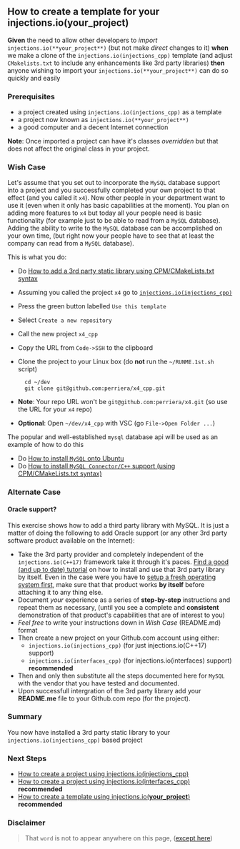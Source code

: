 ## How to create a template for your injections.io(**your_project**)
**Given** the need to allow other developers to *import* `injections.io(**your_project**)` (but not make *direct* changes to it) **when** we make a clone of the `injections.io(injections_cpp)` template (and adjust `CMakelists.txt` to include any enhancements like 3rd party libraries) **then** anyone wishing to import your `injections.io(**your_project**)` can do so quickly and easily

### Prerequisites
 - a project created using `injections.io(injections_cpp)` as a template
 - a project now known as `injections.io(**your_project**)` 
 - a good computer and a decent Internet connection

**Note**: Once imported a project can have it's classes *overridden* but that does not affect the original class in your project.

### Wish Case
Let's assume that you set out to incorporate the `MySQL` database support into a project and you successfully completed your own project to that effect (and you called it `x4`). Now other people in your department want to use it (even when it only has basic capabilities at the moment). You plan on adding more features to `x4` but today all your people need is basic functionality (for example just to be able to read from a `MySQL` database). Adding the ability to write to the `MySQL` database can be accomplished on your own time, (but right now your people have to see that at least the company can read from a `MySQL` database).

This is what you do:
- Do [How to add a 3rd party static library using CPM/CMakeLists.txt syntax](https://github.com/perriera/for_interfaces/blob/main/injections/how-to/add-a-3rd-party/static-library/README.md) 
- Assuming you called the project `x4` go to [`injections.io(injections_cpp)`](https://github.com/perriera/injections_cpp) 
- Press the green button labelled `Use this template`
- Select `Create a new repository`
- Call the new project `x4_cpp`
- Copy the URL from `Code->SSH` to the clipboard
- Clone the project to your Linux box (do **not** run the `~/RUNME.1st.sh` script)

        cd ~/dev
        git clone git@github.com:perriera/x4_cpp.git

 - **Note**: Your repo URL won't be `git@github.com:perriera/x4.git` (so use the URL for your `x4` repo)

- **Optional**: Open `~/dev/x4_cpp` with VSC (go `File->Open Folder ...`) 





The popular and well-established `mysql` database api will be used as an example of how to do this
- Do [How to install `MySQL` onto Ubuntu](https://github.com/perriera/for_interfaces/blob/main/db/mysql/README.md)
- Do [How to install `MySQL Connector/C++` support (using CPM/CMakeLists.txt syntax)](https://github.com/perriera/for_interfaces/blob/main/db/mysql/CPP.md)

### Alternate Case
#### Oracle support?
This exercise shows how to add a third party library with MySQL. It is just a matter of doing the following to add Oracle support (or any other 3rd party software product available on the Internet):
- Take the 3rd party provider and completely independent of the `injections.io(C++17)` framework take it through it's paces. [Find a good (and up to date) tutorial](https://www.udemy.com/courses/search/?src=ukw&q=how+to+install+oracle) on how to install and use that 3rd party library by itself. Even in the case were you have to [setup a fresh operating system first](https://github.com/perriera/for_interfaces/tree/main/linux), make sure that that product works **by itself** before attaching it to any thing else.
- Document *your* experience as a series of **step-by-step** instructions and repeat them as necessary, (until you see a complete and **consistent** demonstration of that product's capabilities that are of interest to you)
- *Feel free* to write your instructions down in *Wish Case* (README.md) format
- Then create a new project on your Github.com account using either:
    - `injections.io(injections_cpp)` (for just injections.io(C++17) support)
    - `injections.io(interfaces_cpp)` (for injections.io(interfaces) support) **recommended**
- Then and only then substitute all the steps documented here for `MySQL` with the vendor that you have tested and documented.  
- Upon successfull intergration of the 3rd party library add your **README.me** file to your Github.com repo (for the project).


### Summary
You now have installed a 3rd party static library to your `injections.io(injections_cpp)` based project

### Next Steps
 - [How to create a project using injections.io(injections_cpp)](https://github.com/perriera/injections_cpp)
 - [How to create a project using injections.io(interfaces_cpp)](https://github.com/perriera/interfaces_cpp) **recommended**
 - [How to create a template using injections.io(**your_project**)](https://github.com/perriera/interfaces_cpp) **recommended**

### Disclaimer
> That `word` is not to appear anywhere on this page, ([except here](https://en.wikipedia.org/wiki/Knights_Who_Say_%22Ni!%22))
